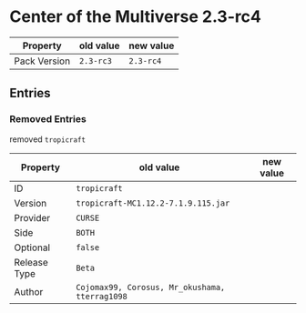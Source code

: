 # Center of the Multiverse 2.3-rc4

Property | old value | new value
---|---|---
Pack Version | `2.3-rc3` | `2.3-rc4`


## Entries

### Removed Entries

removed `tropicraft`

Property | old value | new value
---|---|---
ID | `tropicraft` | 
Version | `tropicraft-MC1.12.2-7.1.9.115.jar` | 
Provider | `CURSE` | 
Side | `BOTH` | 
Optional | `false` | 
Release Type | `Beta` | 
Author | `Cojomax99, Corosus, Mr_okushama, tterrag1098` | 






